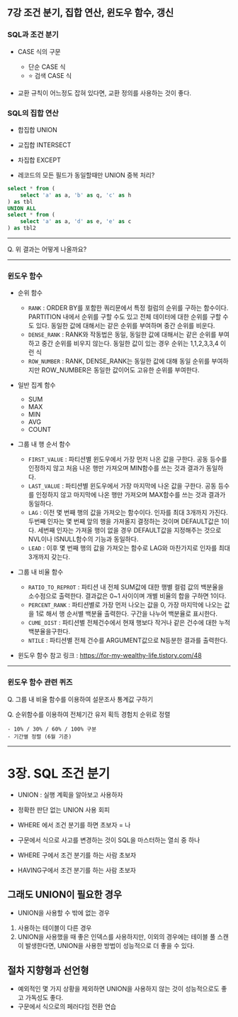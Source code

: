 ## 7강 조건 분기, 집합 연산, 윈도우 함수, 갱신

### SQL과 조건 분기

- CASE 식의 구문

  - 단순 CASE 식
  - ⭐️ 검색 CASE 식

- 교환 규칙이 어느정도 잡혀 있다면, 교환 정의를 사용하는 것이 좋다.

### SQL의 집합 연산

- 합집합 UNION
- 교집합 INTERSECT
- 차집합 EXCEPT

- 레코드의 모든 필드가 동일할때만 UNION 중복 처리?

```sql
select * from (
	select 'a' as a, 'b' as q, 'c' as h
) as tbl
UNION ALL
select * from (
	select 'a' as a, 'd' as e, 'e' as c
) as tbl2
```

---

Q. 위 결과는 어떻게 나올까요?

---

### 윈도우 함수

- 순위 함수

  - `RANK` : ORDER BY를 포함한 쿼리문에서 특정 컬럼의 순위를 구하는 함수이다. PARTITION 내에서 순위를 구할 수도 있고 전체 데이터에 대한 순위를 구할 수도 있다. 동일한 값에 대해서는 같은 순위를 부여하며 중간 순위를 비운다.
  - `DENSE_RANK` : RANK와 작동법은 동일, 동일한 값에 대해서는 같은 순위를 부여하고 중간 순위를 비우지 않는다. 동일한 값이 있는 경우 순위는 1,1,2,3,3,4 이런 식
  - `ROW_NUMBER` : RANK, DENSE_RANK는 동일한 값에 대해 동일 순위를 부여하지만 ROW_NUMBER은 동일한 값이어도 고유한 순위를 부여한다.

- 일반 집계 함수
  - SUM
  - MAX
  - MIN
  - AVG
  - COUNT
- 그룹 내 행 순서 함수

  - `FIRST_VALUE` : 파티션별 윈도우에서 가장 먼저 나온 값을 구한다. 공동 등수를 인정하지 않고 처음 나온 행만 가져오며 MIN함수를 쓰는 것과 결과가 동일하다.
  - `LAST_VALUE` : 파티션별 윈도우에서 가장 마지막에 나온 값을 구한다. 공동 등수를 인정하지 않고 마지막에 나온 행만 가져오며 MAX함수를 쓰는 것과 결과가 동일하다.
  - `LAG` :
    이전 몇 번째 행의 값을 가져오는 함수이다. 인자를 최대 3개까지 가진다.
    두번째 인자는 몇 번째 앞의 행을 가져올지 결정하는 것이며 DEFAULT값은 1이다. 세번째 인자는 가져올 행이 없을 경우 DEFAULT값을 지정해주는 것으로 NVL이나 ISNULL함수의 기능과 동일하다.
  - `LEAD` : 이후 몇 번째 행의 값을 가져오는 함수로 LAG와 마찬가지로 인자를 최대 3개까지 갖는다.

- 그룹 내 비율 함수

  - `RATIO_TO_REPROT` : 파티션 내 전체 SUM값에 대한 행별 컬럼 값의 백분율을 소수점으로 출력한다. 결과값은 0~1 사이이며 개별 비율의 합을 구하면 1이다.
  - `PERCENT_RANK` : 파티션별로 가장 먼저 나오는 값을 0, 가장 마지막에 나오는 값을 1로 해서 행 순서별 백분율 출력한다. 구간을 나누어 백분율로 표시한다.
  - `CUME_DIST` : 파티션별 전체건수에서 현재 행보다 작거나 같은 건수에 대한 누적백분율을구한다.
  - `NTILE` : 파티션별 전체 건수를 ARGUMENT값으로 N등분한 결과를 출력한다.

- 윈도우 함수 참고 링크 : https://for-my-wealthy-life.tistory.com/48

---

### 윈도우 함수 관련 퀴즈

Q. 그룹 내 비율 함수를 이용하여 설문조사 통계값 구하기

Q. 순위함수를 이용하여 전체기간 유저 획득 경험치 순위로 정렬

    - 10% / 30% / 60% / 100% 구분
    - 기간별 정렬 (6월 기준)

---

# 3장. SQL 조건 분기

- UNION : 실행 계획을 알아보고 사용하자
- 정확한 판단 없는 UNION 사용 회피

- WHERE 에서 조건 분기를 하면 초보자 = 나
- 구문에서 식으로 사고를 변경하는 것이 SQL을 마스터하는 열쇠 중 하나

- WHERE 구에서 조건 분기를 하는 사람 초보자
- HAVING구에서 조건 분기를 하는 사람 초보자

## 그래도 UNION이 필요한 경우

- UNION을 사용할 수 밖에 없는 경우

1. 사용하는 테이블이 다른 경우
2. UNION을 사용했을 때 좋은 인덱스를 사용하지만, 이외의 경우에는 테이블 풀 스캔이 발생한다면, UNION을 사용한 방법이 성능적으로 더 좋을 수 있다.

## 절차 지향형과 선언형

- 예외적인 몇 가지 상황을 제외하면 UNION을 사용하지 않는 것이 성능적으로도 좋고 가독성도 좋다.
- 구문에서 식으로의 페러다임 전환 연습
